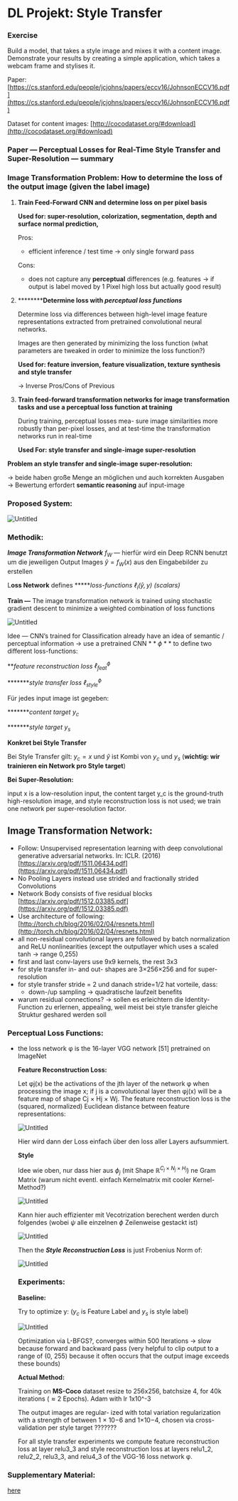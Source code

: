 # DL Projekt: Style Transfer

### Exercise

Build a model, that takes a style image and mixes it with a content image. Demonstrate your results by creating a simple application, which takes a webcam frame and stylises it.

Paper: [https://cs.stanford.edu/people/jcjohns/papers/eccv16/JohnsonECCV16.pdf](https://cs.stanford.edu/people/jcjohns/papers/eccv16/JohnsonECCV16.pdf)

Dataset for content images: [http://cocodataset.org/#download](http://cocodataset.org/#download)

### Paper — Perceptual Losses for Real-Time Style Transfer and Super-Resolution — summary

### Image Transformation Problem: How to determine the loss of the output image (given the label image)

1. ************Train Feed-Forward CNN and determine loss on per pixel basis************
    
    ****************Used for: super-resolution, colorization, segmentation, depth and surface normal prediction,**************** 
    
    Pros:
    
    - efficient inference / test time → only single forward pass
    
    Cons:
    
    - does not capture any **perceptual** differences (e.g. features → if output is label moved by 1 Pixel high loss but actually good result)

1. **********Determine loss with *perceptual loss functions*** 
    
    Determine loss via differences between high-level image feature representations extracted from pretrained convolutional neural networks.
    
    Images are then generated by minimizing the loss function (what parameters are tweaked in order to minimize the loss function?) 
    
    ********************Used for: feature inversion, feature visualization, texture synthesis and style transfer********************
    
    → Inverse Pros/Cons of Previous
    
2. **Train feed-forward transformation networks for image transformation tasks and use a perceptual loss function at training**
    
    During training, perceptual losses mea- sure image similarities more robustly than per-pixel losses, and at test-time the transformation networks run in real-time
    
    ********Used For: style transfer and single-image super-resolution********
    

**Problem an style transfer and single-image super-resolution:**

→ beide haben große Menge an möglichen und auch korrekten Ausgaben → Bewertung erfordert **************semantic reasoning************** auf input-image

### Proposed System:

![Untitled](resources/Untitled.png)

### Methodik:

*****************************Image Transformation Network***************************** $f_W$ — hierfür wird ein Deep RCNN benutzt um die jeweiligen Output Images $\hat{y} =f_W(x)$ aus den Eingabebilder zu erstellen

L******oss Network****** defines ******loss-functions $\ell_i(\hat{y}, y)$ (scalars)*

************Train —************ The image transformation network is trained using stochastic gradient descent to minimize a weighted combination of loss functions

![Untitled](resources/Untitled%201.png)

Idee — CNN’s trained for Classification already have an idea of semantic / perceptual information → use a pretrained CNN $**\phi**$ to define two different loss-functions:

***feature reconstruction loss $\ell_{\text{feat}}^\phi$*

********style transfer loss $\ell_{\text{style}}^{\phi}$*

Für jedes input image ist gegeben:

********content target $y_c$*

********style target $y_s$*

************Konkret bei Style Transfer************

Bei Style Transfer gilt: $y_c = x$ und $\hat{y}$ ist Kombi von $y_c$ und $y_s$ (****************wichtig: wir trainieren ein Network pro Style target****************)

******Bei Super-Resolution:******

input x is a low-resolution input, the content target y_c is the ground-truth high-resolution image, and style reconstruction loss is not used; we train one network per super-resolution factor.

## Image Transformation Network:

- Follow: Unsupervised representation learning with deep convolutional generative adversarial networks. In: ICLR. (2016)
[https://arxiv.org/pdf/1511.06434.pdf](https://arxiv.org/pdf/1511.06434.pdf)
- No Pooling Layers instead use strided and fractionally strided Convolutions
- Network Body consists of five residual blocks
[https://arxiv.org/pdf/1512.03385.pdf](https://arxiv.org/pdf/1512.03385.pdf)
- Use architecture of following:
[http://torch.ch/blog/2016/02/04/resnets.html](http://torch.ch/blog/2016/02/04/resnets.html)
- all non-residual convolutional layers are followed by batch normalization and ReLU nonlinearities (except the outputlayer which uses a scaled tanh → range 0,255)
- first and last conv-layers use 9x9 kernels, the rest 3x3
- for style transfer in- and out- shapes are 3×256×256 and for super-resolution
- for style transfer stride = 2  und danach stride=1/2 hat vorteile, dass:
    - down-/up sampling → quadratische laufzeit benefits
- warum residual connections? → sollen es erleichtern die Identity-Function zu erlernen, appealing, weil meist bei style transfer gleiche Struktur geshared werden soll

### Perceptual Loss Functions:

- the loss network φ is the 16-layer VGG network [51] pretrained on ImageNet
    
    ********************************************************Feature Reconstruction Loss:********************************************************
    
    Let φj(x) be the activations of the jth layer of the network φ when processing the image x; if j is a convolutional layer then φj(x) will be a feature map of shape Cj × Hj × Wj. The feature reconstruction loss is the (squared, normalized) Euclidean distance between feature representations:
    
    ![Untitled](resources/Untitled%202.png)
    
    Hier wird dann der Loss einfach über den loss aller Layers aufsummiert.
    
    ************Style************ 
    
    Idee wie oben, nur dass hier aus $\phi_j$ (mit Shape $\mathbb{R}^{C_j \times N_j \times H_j}$) ne Gram Matrix (warum nicht eventl. einfach Kernelmatrix mit cooler Kernel-Method?)
    
    ![Untitled](resources/Untitled%203.png)
    
    Kann hier auch effizienter mit Vecotrization berechent werden durch folgendes (wobei $\psi$ alle einzelnen $\phi$ Zeilenweise gestackt ist)
    
    ![Untitled](resources/Untitled%204.png)
    
    Then the *********************************Style Reconstruction Loss********************************* is just Frobenius Norm of:
    
    ![Untitled](resources/Untitled%205.png)
    
    ### Experiments:
    
    ******************Baseline:******************
    
    Try to optimize y: ($y_c$ is Feature Label and $y_s$ is style label)
    
    ![Untitled](resources/Untitled%206.png)
    
    Optimization via L-BFGS?, converges within 500 Iterations → slow because forward and backward pass (very helpful to clip output to a range of (0, 255) because it often occurs that the output image exceeds these bounds)
    
    ******************Actual Method:******************
    
    Training on ********MS-Coco******** dataset resize to 256x256, batchsize 4, for 40k iterations ($\approx 2$ Epochs). Adam with lr 1x10^-3
    
    The output images are regular- ized with total variation regularization with a strength of between 1 × 10−6 and 1×10−4, chosen via cross-validation per style target ???????
    
    For all style transfer experiments we compute feature reconstruction loss at layer relu3_3 and style reconstruction loss at layers relu1_2, relu2_2, relu3_3, and relu4_3 of the VGG-16 loss network φ.
    

### Supplementary Material:

[here](https://cs.stanford.edu/people/jcjohns/papers/fast-style/fast-style-supp.pdf)